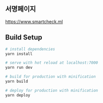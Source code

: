 ## 서명페이지
https://www.smartcheck.ml

## Build Setup

``` bash
# install dependencies
yarn install

# serve with hot reload at localhost:7000
yarn run dev

# build for production with minification
yarn build

# deploy for production with minification
yarn deploy
```
